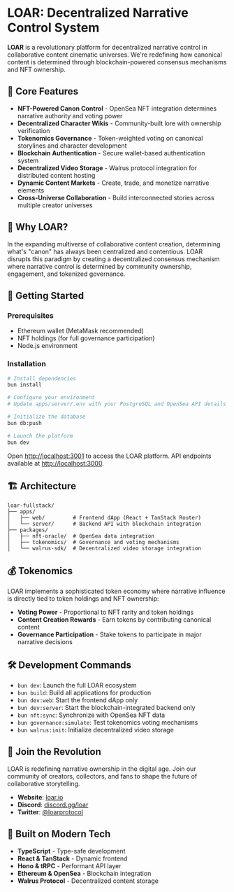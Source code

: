 # LOAR: Decentralized Narrative Control System

**LOAR** is a revolutionary platform for decentralized narrative control in collaborative content cinematic universes. We're redefining how canonical content is determined through blockchain-powered consensus mechanisms and NFT ownership.

## 🚀 Core Features

- **NFT-Powered Canon Control** - OpenSea NFT integration determines narrative authority and voting power
- **Decentralized Character Wikis** - Community-built lore with ownership verification
- **Tokenomics Governance** - Token-weighted voting on canonical storylines and character development
- **Blockchain Authentication** - Secure wallet-based authentication system
- **Decentralized Video Storage** - Walrus protocol integration for distributed content hosting
- **Dynamic Content Markets** - Create, trade, and monetize narrative elements
- **Cross-Universe Collaboration** - Build interconnected stories across multiple creator universes

## 💎 Why LOAR?

In the expanding multiverse of collaborative content creation, determining what's "canon" has always been centralized and contentious. LOAR disrupts this paradigm by creating a decentralized consensus mechanism where narrative control is determined by community ownership, engagement, and tokenized governance.

## 🔮 Getting Started
### Prerequisites

- Ethereum wallet (MetaMask recommended)
- NFT holdings (for full governance participation)
- Node.js environment

### Installation

```bash
# Install dependencies
bun install

# Configure your environment
# Update apps/server/.env with your PostgreSQL and OpenSea API details

# Initialize the database
bun db:push

# Launch the platform
bun dev
```

Open [http://localhost:3001](http://localhost:3001) to access the LOAR platform.
API endpoints available at [http://localhost:3000](http://localhost:3000).



## 🏗️ Architecture

```
loar-fullstack/
├── apps/
│   ├── web/         # Frontend dApp (React + TanStack Router)
│   └── server/      # Backend API with blockchain integration
├── packages/
│   ├── nft-oracle/  # OpenSea data integration
│   ├── tokenomics/  # Governance and voting mechanisms
│   └── walrus-sdk/  # Decentralized video storage integration
```

## 💰 Tokenomics

LOAR implements a sophisticated token economy where narrative influence is directly tied to token holdings and NFT ownership:

- **Voting Power** - Proportional to NFT rarity and token holdings
- **Content Creation Rewards** - Earn tokens by contributing canonical content
- **Governance Participation** - Stake tokens to participate in major narrative decisions

## 🛠️ Development Commands

- `bun dev`: Launch the full LOAR ecosystem
- `bun build`: Build all applications for production
- `bun dev:web`: Start the frontend dApp only
- `bun dev:server`: Start the blockchain-integrated backend only
- `bun nft:sync`: Synchronize with OpenSea NFT data
- `bun governance:simulate`: Test tokenomics voting mechanisms
- `bun walrus:init`: Initialize decentralized video storage

## 🔗 Join the Revolution

LOAR is redefining narrative ownership in the digital age. Join our community of creators, collectors, and fans to shape the future of collaborative storytelling.

- **Website**: [loar.io](https://loar.io)
- **Discord**: [discord.gg/loar](https://discord.gg/loar)
- **Twitter**: [@loarprotocol](https://twitter.com/loarprotocol)

## 🚀 Built on Modern Tech

- **TypeScript** - Type-safe development
- **React & TanStack** - Dynamic frontend
- **Hono & tRPC** - Performant API layer
- **Ethereum & OpenSea** - Blockchain integration
- **Walrus Protocol** - Decentralized content storage
